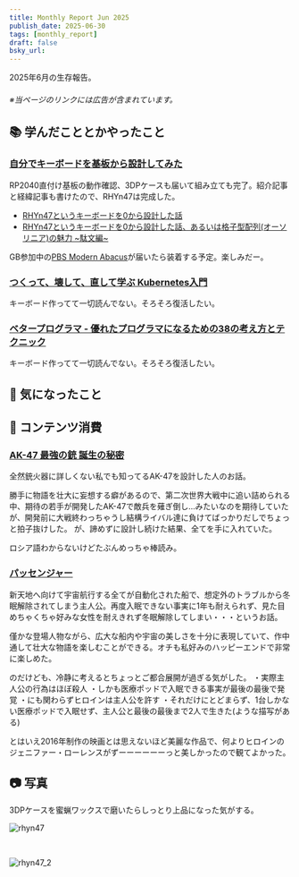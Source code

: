 ```yaml
---
title: Monthly Report Jun 2025
publish_date: 2025-06-30
tags: [monthly_report]
draft: false
bsky_url: 
---
```


2025年6月の生存報告。

###### ※当ページのリンクには広告が含まれています。

## 📚 学んだこととかやったこと

### [自分でキーボードを基板から設計してみた](https://github.com/ryoo14/rhyn47)

RP2040直付け基板の動作確認、3DPケースも届いて組み立ても完了。紹介記事と経緯記事も書けたので、RHYn47は完成した。

- [RHYn47というキーボードを0から設計した話](https://ryoo.cc/blog/2025-06-20_intro_rhyn47)
- [RHYn47というキーボードを0から設計した話、あるいは格子型配列(オーソリニア)の魅力 \~駄文編\~](https://ryoo.cc/blog/2025-06-17_rhyn47)

GB参加中の[PBS Modern Abacus](https://en.zfrontier.com/products/group-buy-pbs-modern-abacus?variant=50299713421627)が届いたら装着する予定。楽しみだー。

### [つくって、壊して、直して学ぶ Kubernetes入門](https://amzn.to/4c22Caf)

キーボード作ってて一切読んでない。そろそろ復活したい。

### [ベタープログラマ - 優れたプログラマになるための38の考え方とテクニック](https://amzn.to/4cShCI6)

キーボード作ってて一切読んでない。そろそろ復活したい。

## 🧐 気になったこと 


## 👾 コンテンツ消費

### [AK-47 最強の銃 誕生の秘密](https://filmarks.com/movies/92667)

全然銃火器に詳しくない私でも知ってるAK-47を設計した人のお話。

勝手に物語を壮大に妄想する癖があるので、第二次世界大戦中に追い詰められる中、期待の若手が開発したAK-47で敵兵を薙ぎ倒し…みたいなのを期待していたが、開発前に大戦終わっちゃうし結構ライバル達に負けてばっかりだしでちょっと拍子抜けした。
が、諦めずに設計し続けた結果、全てを手に入れていた。

ロシア語わからないけどたぶんめっちゃ棒読み。

### [パッセンジャー](https://filmarks.com/movies/62913)

新天地へ向けて宇宙航行する全てが自動化された船で、想定外のトラブルから冬眠解除されてしまう主人公。再度入眠できない事実に1年も耐えられず、見た目めちゃくちゃ好みな女性を耐えきれず冬眠解除してしまい・・・というお話。

僅かな登場人物ながら、広大な船内や宇宙の美しさを十分に表現していて、作中通して壮大な物語を楽しむことができる。オチも私好みのハッピーエンドで非常に楽しめた。

のだけども、冷静に考えるとちょっとご都合展開が過ぎる気がした。
・実際主人公の行為はほぼ殺人
・しかも医療ポッドで入眠できる事実が最後の最後で発覚
・にも関わらずヒロインは主人公を許す
・それだけにとどまらず、1台しかない医療ポッドで入眠せず、主人公と最後の最後まで2人で生きた(ような描写がある)

とはいえ2016年制作の映画とは思えないほど美麗な作品で、何よりヒロインのジェニファー・ローレンスがずーーーーーーっと美しかったので観てよかった。

## 📷 写真

3DPケースを蜜蝋ワックスで磨いたらしっとり上品になった気がする。

![rhyn47](https://d3toh8on7lf5va.cloudfront.net/rhyn47_v3.jpg)

<br />

![rhyn47_2](https://d3toh8on7lf5va.cloudfront.net/rhyn47_v03_side.jpg)

